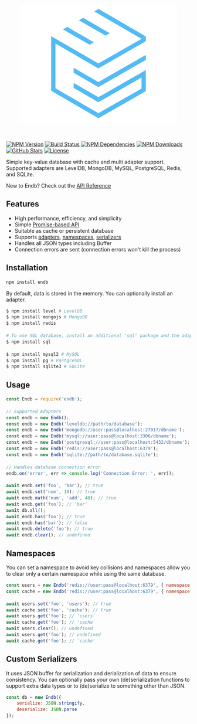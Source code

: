 <div align="center">
    <a href="https://endb.js.org"><img src="media/logo.png" alt="endb"/></a>
</div>
<br/>
<br/>

[![NPM Version](https://badgen.net/npm/v/endb)](https://www.npmjs.com/package/endb)
[![Build Status](https://travis-ci.org/chroventer/endb.svg?branch=master)](https://travis-ci.org/chroventer/endb)
[![NPM Dependencies](https://img.shields.io/david/chroventer/endb.svg?maxAge=3600)](https://david-dm.org/chroventer/endb)
[![NPM Downloads](https://badgen.net/npm/dt/endb)](https://www.npmjs.com/package/endb)
[![GitHub Stars](https://badgen.net/github/stars/chroventer/endb)](https://github.com/chroventer/endb)
[![License](https://badgen.net/github/license/chroventer/endb)](https://github.com/chroventer/endb/blob/master/LICENSE)

Simple key-value database with cache and multi adapter support.
Supported adapters are LevelDB, MongoDB, MySQL, PostgreSQL, Redis, and SQLite.

New to Endb? Check out the [API Reference](https://endb.js.org)

## Features
* High performance, efficiency, and simplicity
* Simple [Promise-based API](#Usage)
* Suitable as cache or persistent database
* Supports [adapters](#Usage), [namespaces](#Namespaces), [serializers](#Custom-Serializers)
* Handles all JSON types including Buffer
* Connection errors are sent (connection errors won't kill the process)

## Installation
```bash
npm install endb
```
By default, data is stored in the memory. You can optionally install an adapter.
```bash
$ npm install level # LevelDB
$ npm install mongojs # MongoDB
$ npm install redis

# To use SQL database, install an additional 'sql' package and the adapter
$ npm install sql

$ npm install mysql2 # MySQL
$ npm install pg # PostgreSQL
$ npm install sqlite3 # SQLite
```

## Usage
```js
const Endb = require('endb');

// Supported Adapters
const endb = new Endb();
const endb = new Endb('leveldb://path/to/database');
const endb = new Endb('mongodb://user:pass@localhost:27017/dbname');
const endb = new Endb('mysql://user:pass@localhost:3306/dbname');
const endb = new Endb('postgresql://user:pass@localhost:5432/dbname');
const endb = new Endb('redis://user:pass@localhost:6379');
const endb = new Endb('sqlite://path/to/database.sqlite');

// Handles database connection error
endb.on('error', err => console.log('Connection Error: ', err));

await endb.set('foo', 'bar'); // true
await endb.set('num', 10); // true
await endb.math('num', 'add', 40); // true
await endb.get('foo'); // 'bar'
await db.all();
await endb.has('foo'); // true
await endb.has('bar'); // false
await endb.delete('foo'); // true
await endb.clear(); // undefined
```

## Namespaces
You can set a namespace to avoid key collisions and namespaces allow you to clear only a certain namespace while using the same database.
```js
const users = new Endb('redis://user:pass@localhost:6379', { namespace: 'users' });
const cache = new Endb('redis://user:pass@localhost:6379', { namespace: 'cache' });

await users.set('foo', 'users'); // true
await cache.set('foo', 'cache'); // true
await users.get('foo'); // 'users'
await cache.get('foo'); // 'cache'
await users.clear(); // undefined
await users.get('foo'); // undefined
await cache.get('foo'); // 'cache'
```

## Custom Serializers
It uses JSON buffer for serialization and derialization of data to ensure consistency.
You can optionally pass your own (de)serialization functions to support extra data types or to (de)serialize to something other than JSON.
```js
const db = new Endb({
    serialize: JSON.stringify,
    deserialize: JSON.parse
});
```